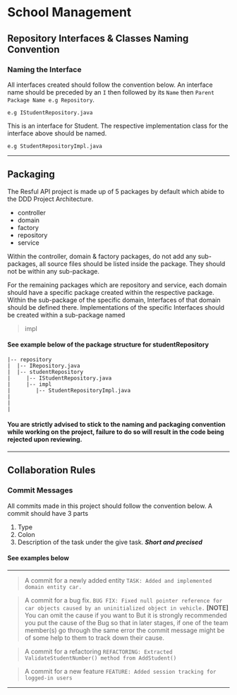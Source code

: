# School Management

## Repository Interfaces & Classes Naming Convention

### Naming the Interface
All interfaces created should follow the convention below.
An interface name should be preceded by an ```I``` then followed
by its ```Name``` then ```Parent Package Name e.g Repository```. 
```
e.g IStudentRepository.java
```
This is an interface for Student. 
The respective implementation
class for the interface above should be named.
```
e.g StudentRepositoryImpl.java
```

---
## Packaging
The Resful API project is made up of 5 packages by default which abide to the DDD Project Architecture.
- controller
- domain
- factory
- repository
- service

Within the controller, domain & factory packages, do not add any sub-packages, all source files should be listed inside the package. They should not be within any sub-package.

For the remaining packages which are repository and service, each domain should have a specific package created within the respective package. Within the sub-package of the specific domain, Interfaces of that domain should be defined there. Implementations of the specific Interfaces should be created within a sub-package named 
> impl

#### See example below of the package structure for studentRepository
```
|-- repository
|  |-- IRepository.java
|  |-- studentRepository
|     |-- IStudentRepository.java
|     |-- impl
|        |-- StudentRepositoryImpl.java
|
|
|
```
#### You are strictly advised to stick to the naming and packaging convention while working on the project, failure to do so will result in the code being rejected upon reviewing.
---
## Collaboration Rules

### Commit Messages
All commits made in this project should follow the convention below.
A commit should have 3 parts
1. Type
2. Colon
3. Description of the task under the give task. ***Short and precised***

#### See examples below
---
> A commit for a newly added entity
`TASK: Added and implemented domain entity car.`

> A commit for a bug fix.
`BUG FIX: Fixed null pointer reference for car objects caused by an uninitialized object in vehicle.`
**[NOTE]** You can omit the cause if you want to But it is strongly recommended you put the cause of the Bug so 
that in later stages, if one of the team member(s) go through the same error the commit message might be of 
some help to them to track down their cause.

> A commit for a refactoring
`REFACTORING: Extracted ValidateStudentNumber() method from AddStudent()`

> A commit for a new feature
`FEATURE: Added session tracking for logged-in users`
---
